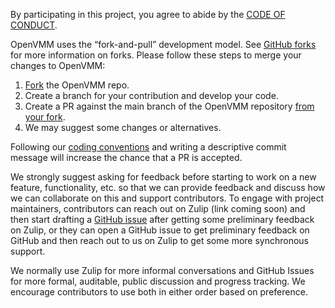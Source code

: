 By participating in this project, you agree to abide by the [CODE OF CONDUCT](./CODE_OF_CONDUCT.md).

OpenVMM uses the “fork-and-pull” development model. See [GitHub forks](https://docs.github.com/en/pull-requests/collaborating-with-pull-requests/working-with-forks) for more information on forks. Please follow these steps to merge your changes to OpenVMM:
1. [Fork](https://docs.github.com/en/pull-requests/collaborating-with-pull-requests/working-with-forks/fork-a-repo#forking-a-repository) the OpenVMM repo.
2. Create a branch for your contribution and develop your code.
3. Create a PR against the main branch of the OpenVMM repository [from your fork](https://docs.github.com/en/pull-requests/collaborating-with-pull-requests/proposing-changes-to-your-work-with-pull-requests/creating-a-pull-request-from-a-fork).
4. We may suggest some changes or alternatives. 

Following our [coding conventions](.\guide\src\dev_guide\contrib\code.md) and writing a descriptive commit message will increase the chance that a PR is accepted.

We strongly suggest asking for feedback before starting to work on a new feature, functionality, etc. so that we can provide feedback and discuss how we can collaborate on this and support contributors. To engage with project maintainers, contributors can reach out on Zulip
(link coming soon) and then start drafting a [GitHub issue](https://github.com/microsoft/openvmm/issues/new?template=Blank+issue) after getting some preliminary feedback on Zulip, or they can open a GitHub issue to get preliminary feedback on GitHub and then reach out to us on Zulip to get some more synchronous support. 

We normally use Zulip for more informal conversations and GitHub Issues for more formal, auditable, public discussion and progress tracking. We encourage contributors to use both in either order based on preference.
